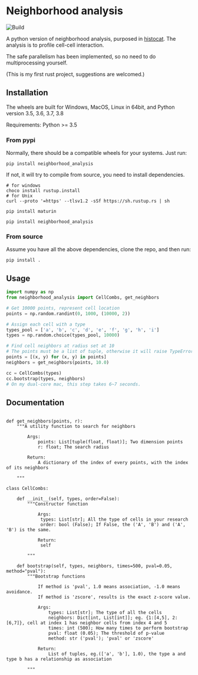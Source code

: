 # Neighborhood analysis

![Build](https://github.com/Mr-Milk/neighborhood_analysis/workflows/Build/badge.svg)

A python version of neighborhood analysis, purposed in [histocat](https://www.nature.com/articles/nmeth.4391). The analysis is 
to profile cell-cell interaction.

The safe parallelism has been implemented, so no need to do multiprocessing yourself.

(This is my first rust project, suggestions are welcomed.)

## Installation

The wheels are built for Windows, MacOS, Linux in 64bit, and Python version 3.5, 3.6, 3.7, 3.8

Requirements: Python >= 3.5

### From pypi

Normally, there should be a compatible wheels for your systems. Just run:

```shell script
pip install neighborhood_analysis
```

If not, it will try to compile from source, you need to install dependencies.

```shell script
# for windows
choco install rustup.install
# for Unix
curl --proto '=https' --tlsv1.2 -sSf https://sh.rustup.rs | sh

pip install maturin

pip install neighborhood_analysis
```


### From source

Assume you have all the above dependencies, clone the repo, and then run:

```shell script
pip install .
```

## Usage

```python
import numpy as np
from neighborhood_analysis import CellCombs, get_neighbors

# Get 10000 points, represent cell location
points = np.random.randint(0, 1000, (10000, 2))

# Assign each cell with a type
types_pool = ['a', 'b', 'c', 'd', 'e', 'f', 'g', 'h', 'i']
types = np.random.choice(types_pool, 10000)

# Find cell neighbors at radius set at 10
# The points must be a list of tuple, otherwise it will raise TypeError
points = [(x, y) for (x, y) in points]
neighbors = get_neighbors(points, 10.0)

cc = CellCombs(types)
cc.bootstrap(types, neighbors)
# On my dual-core mac, this step takes 6~7 seconds.

```

## Documentation

```pythonstub

def get_neighbors(points, r):
    """A utility function to search for neighbors
    
        Args:
            points: List[tuple(float, float)]; Two dimension points
            r: float; The search radius
    
        Return:
            A dictionary of the index of every points, with the index of its neighbors

    """

class CellCombs:

    def __init__(self, types, order=False):
        """Constructor function
        
            Args:
             types: List[str]; All the type of cells in your research
             order: bool (False); If False, the ('A', 'B') and ('A', 'B') is the same.
            
            Return:
             self

        """
    
    def bootstrap(self, types, neighbors, times=500, pval=0.05, method="pval"):
        """Bootstrap functions
        
            If method is 'pval', 1.0 means association, -1.0 means avoidance.
            If method is 'zscore', results is the exact z-score value.
            
            Args:
                types: List[str]; The type of all the cells
                neighbors: Dict[int, List[int]]; eg. {1:[4,5], 2:[6,7]}, cell at index 1 has neighbor cells from index 4 and 5
                times: int (500); How many times to perform bootstrap
                pval: float (0.05); The threshold of p-value
                method: str ('pval'); 'pval' or 'zscore'
            
            Return:
                List of tuples, eg.(['a', 'b'], 1.0), the type a and type b has a relationship as association
        
        """

```
